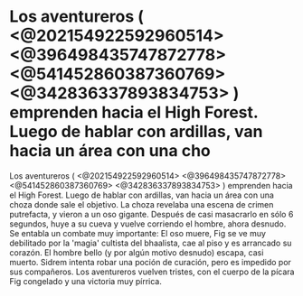 # Los aventureros ( <@202154922592960514> <@396498435747872778> <@541452860387360769> <@342836337893834753>  ) emprenden hacia el High Forest. Luego de hablar con ardillas, van hacia un área con una cho

Los aventureros ( <@202154922592960514> <@396498435747872778> <@541452860387360769> <@342836337893834753>  ) emprenden hacia el High Forest. Luego de hablar con ardillas, van hacia un área con una choza donde sale el objetivo. La choza revelaba una escena de crimen putrefacta, y vieron a un oso gigante. Después de casi masacrarlo en sólo 6 segundos, huye a su cueva y vuelve corriendo el hombre, ahora desnudo. Se entabla un combate muy importante: El oso muere, Fig se ve muy debilitado por la 'magia' cultista del bhaalista, cae al piso y es arrancado su corazón. El hombre bello (y por algún motivo desnudo) escapa, casi muerto. Sidrem intenta robar una poción de curación, pero es impedido por sus compañeros. 
Los aventureros vuelven tristes, con el cuerpo de la pícara Fig congelado y una victoria muy pírrica.

